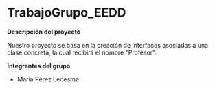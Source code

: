 # TrabajoGrupo_EEDD
**Descripción del proyecto**

Nuestro proyecto se basa en la creación de interfaces asociadas a una clase concreta, la cual recibirá el nombre "Profesor".

**Integrantes del grupo**
- María Pérez Ledesma
